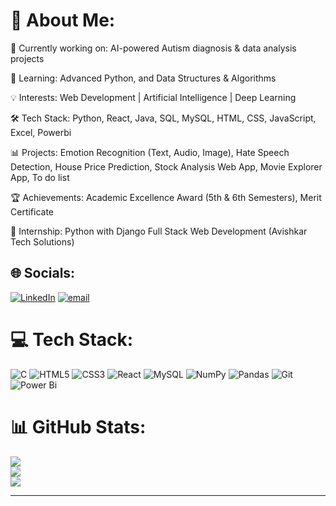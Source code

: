 # 💫 About Me:
🔭 Currently working on: AI-powered Autism diagnosis & data analysis projects

🌱 Learning: Advanced Python, and Data Structures & Algorithms

💡 Interests: Web Development | Artificial Intelligence | Deep Learning 

🛠️ Tech Stack: Python, React, Java, SQL, MySQL, HTML, CSS, JavaScript, Excel, Powerbi

📊 Projects: Emotion Recognition (Text, Audio, Image), Hate Speech Detection, House Price Prediction, Stock Analysis Web App, Movie Explorer App, To do list

🏆 Achievements: Academic Excellence Award (5th & 6th Semesters), Merit Certificate

💼 Internship: Python with Django Full Stack Web Development (Avishkar Tech Solutions)


## 🌐 Socials:
[![LinkedIn](https://img.shields.io/badge/LinkedIn-%230077B5.svg?logo=linkedin&logoColor=white)](www.linkedin.com/in/kothapallypavithra) [![email](https://img.shields.io/badge/Email-D14836?logo=gmail&logoColor=white)](mailto:pavithrakothapally6@gmail.com) 

# 💻 Tech Stack:
![C](https://img.shields.io/badge/c-%2300599C.svg?style=for-the-badge&logo=c&logoColor=white) ![HTML5](https://img.shields.io/badge/html5-%23E34F26.svg?style=for-the-badge&logo=html5&logoColor=white) ![CSS3](https://img.shields.io/badge/css3-%231572B6.svg?style=for-the-badge&logo=css3&logoColor=white) ![React](https://img.shields.io/badge/react-%2320232a.svg?style=for-the-badge&logo=react&logoColor=%2361DAFB) ![MySQL](https://img.shields.io/badge/mysql-4479A1.svg?style=for-the-badge&logo=mysql&logoColor=white) ![NumPy](https://img.shields.io/badge/numpy-%23013243.svg?style=for-the-badge&logo=numpy&logoColor=white) ![Pandas](https://img.shields.io/badge/pandas-%23150458.svg?style=for-the-badge&logo=pandas&logoColor=white) ![Git](https://img.shields.io/badge/git-%23F05033.svg?style=for-the-badge&logo=git&logoColor=white) ![Power Bi](https://img.shields.io/badge/power_bi-F2C811?style=for-the-badge&logo=powerbi&logoColor=black)
# 📊 GitHub Stats:
![](https://github-readme-stats.vercel.app/api?username=kothapallypavithra&theme=dark&hide_border=false&include_all_commits=false&count_private=false)<br/>
![](https://nirzak-streak-stats.vercel.app/?user=kothapallypavithra&theme=dark&hide_border=false)<br/>
![](https://github-readme-stats.vercel.app/api/top-langs/?username=kothapallypavithra&theme=dark&hide_border=false&include_all_commits=false&count_private=false&layout=compact)

---
